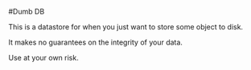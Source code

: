 #Dumb DB

This is a datastore for when you just want to store some object to disk.

It makes no guarantees on the integrity of your data.

Use at your own risk.
